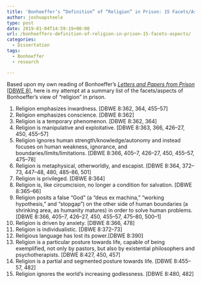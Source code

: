 ```yaml
---
title: 'Bonhoeffer’s “Definition” of “Religion” in Prison: 15 Facets/Aspects'
author: joshuapsteele
type: post
date: 2019-01-04T14:59:19+00:00
url: /bonhoeffers-definition-of-religion-in-prison-15-facets-aspects/
categories:
  - Dissertation
tags:
  - Bonhoeffer
  - research

---
```

Based upon my own reading of Bonhoeffer&#8217;s [_Letters and Papers from Prison_ [DBWE 8]][1], here is my attempt at a summary list of the facets/aspects of Bonhoeffer’s view of “religion” in prison.

  1. Religion emphasizes inwardness. [DBWE 8:362, 364, 455–57]
  2. Religion emphasizes conscience. [DBWE 8:362]
  3. Religion is a temporary phenomenon. [DBWE 8:362, 364]
  4. Religion is manipulative and exploitative. [DBWE 8:363, 366, 426–27, 450, 455–57]
  5. Religion ignores human strength/knowledge/autonomy and instead focuses on human weakness, ignorance, and boundaries/limits/limitations. [DBWE 8:366, 405–7, 426–27, 450, 455–57, 475–78]
  6. Religion is metaphysical, otherworldly, and escapist. [DBWE 8:364, 372–73, 447–48, 480, 485–86, 501]
  7. Religion is privileged. [DBWE 8:364]
  8. Religion is, like circumcision, no longer a condition for salvation. [DBWE 8:365–66]
  9. Religion posits a false “God” (a “deus ex machina,” “working hypothesis,” and “stopgap”) on the other side of human boundaries (a shrinking area, as humanity matures) in order to solve human problems. [DBWE 8:366, 405–7, 426–27, 450, 455–57, 475–80, 500–1]
 10. Religion is driven by anxiety. [DBWE 8:366, 478]
 11. Religion is individualistic. [DBWE 8:372–73]
 12. Religious language has lost its power.[DBWE 8:390]
 13. Religion is a particular posture towards life, capable of being exemplified, not only by pastors, but also by existential philosophers and psychotherapists. [DBWE 8:427, 450, 457]
 14. Religion is a partial and segmented posture towards life. [DBWE 8:455–57, 482]
 15. Religion ignores the world’s increasing godlessness. [DBWE 8:480, 482]

 [1]: https://amzn.to/2AuzaJj